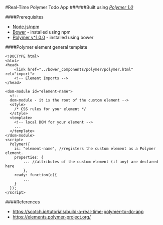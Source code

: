 #Real-Time Polymer Todo App
######Built using [*Polymer 1.0*](https://www.polymer-project.org/1.0/docs/)

####Prerequisites
  * [Node.js/npm](https://nodejs.org/en/download/)
  * [Bower](http://blog.teamtreehouse.com/getting-started-bower) - installed using npm
  * [Polymer v^1.0.0](https://github.com/Polymer/polymer/releases) - installed using bower

####Polymer element general template
```
<!DOCTYPE html>
<html>
<head>
    <link href="../bower_components/polymer/polymer.html" rel="import">
    <!-- Element Imports -->
</head>

<dom-module id="element-name">
  <!-- 
  dom-module - it is the root of the custom element -->
  <style>
    /* CSS rules for your element */
  </style>
  <template>
    <!-- local DOM for your element -->
    ...
  </template>
</dom-module>
<script>
  Polymer({
    is: "element-name", //registers the custom element as a Polymer element.
    properties: {
        ... //attributes of the custom element (if any) are declared here
        },
    ready: function(e){
        ...
    }
  });
</script>
```
####References
  * https://scotch.io/tutorials/build-a-real-time-polymer-to-do-app
  * https://elements.polymer-project.org/
